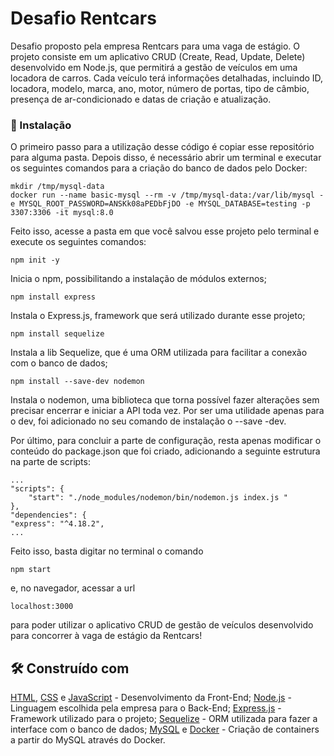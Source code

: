 # Desafio Rentcars

Desafio proposto pela empresa Rentcars para uma vaga de estágio.
O projeto consiste em um aplicativo CRUD (Create, Read, Update, Delete) desenvolvido em Node.js, que permitirá a gestão de veículos em uma locadora de carros. Cada veículo terá informações detalhadas, incluindo ID, locadora, modelo, marca, ano, motor, número de portas, tipo de câmbio, presença de ar-condicionado e datas de criação e atualização.

### 🔧 Instalação

O primeiro passo para a utilização desse código é copiar esse repositório para alguma pasta. Depois disso, é necessário abrir um terminal e executar os seguintes comandos para a criação do banco de dados pelo Docker:

```
mkdir /tmp/mysql-data
docker run --name basic-mysql --rm -v /tmp/mysql-data:/var/lib/mysql -e MYSQL_ROOT_PASSWORD=ANSKk08aPEDbFjDO -e MYSQL_DATABASE=testing -p 3307:3306 -it mysql:8.0
```
Feito isso, acesse a pasta em que você salvou esse projeto pelo terminal e execute os seguintes comandos:

```
npm init -y
```
Inicia o npm, possibilitando a instalação de módulos externos;

```
npm install express
```
Instala o Express.js, framework que será utilizado durante esse projeto;

```
npm install sequelize
```
Instala a lib Sequelize, que é uma ORM utilizada para facilitar a conexão com o banco de dados;

```
npm install --save-dev nodemon
```
Instala o nodemon, uma biblioteca que torna possível fazer alterações sem precisar encerrar e iniciar a API toda vez. Por ser uma utilidade apenas para o dev, foi adicionado no seu comando de instalação o --save -dev.

Por último, para concluir a parte de configuração, resta apenas modificar o conteúdo do package.json que foi criado, adicionando a seguinte estrutura na parte de scripts:

```
...
"scripts": {
    "start": "./node_modules/nodemon/bin/nodemon.js index.js "
},
"dependencies": {
"express": "^4.18.2",
...
```

Feito isso, basta digitar no terminal o comando
```
npm start
```
e, no navegador, acessar a url
```
localhost:3000
```
para poder utilizar o aplicativo CRUD de gestão de veículos desenvolvido para concorrer à vaga de estágio da Rentcars!

## 🛠️ Construído com

[HTML](https://html.com), [CSS](https://developer.mozilla.org/en-US/docs/Web/CSS) e [JavaScript](https://www.javascript.com) - Desenvolvimento da Front-End;
[Node.js](https://nodejs.org/en) - Linguagem escolhida pela empresa para o Back-End;
[Express.js](https://expressjs.com) - Framework utilizado para o projeto;
[Sequelize](https://sequelize.org) - ORM utilizada para fazer a interface com o banco de dados;
[MySQL](https://www.mysql.com) e [Docker](https://hub.docker.com) - Criação de containers a partir do MySQL através do Docker.


